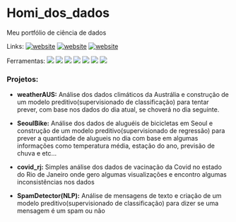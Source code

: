 # Homi_dos_dados
Meu portfólio de ciência de dados

Links:
<a href="https://www.linkedin.com/in/alvaroat19/"><img src="https://img.shields.io/static/v1?label=&labelColor=505050&message=LinkedIn&color=%230076D6&style=flat&logo=linkedin&logoColor=%230076D6" alt="website"/></a>
<a href="https://www.instagram.com/alvaroat.19/"><img src="https://img.shields.io/static/v1?label=&labelColor=white&message=Instagram&color=5b0000&style=flat&logo=instagram&logoColor=%ff0000" alt="website"/></a>
<a href="https://tryhackme.com/p/bannager"><img src="https://img.shields.io/static/v1?label=&labelColor=white&message=TryHackMe&color=black&style=flat&logo=tryhackme&logoColor=black" alt="website"/></a>

Ferramentas:
<img src="https://img.shields.io/static/v1?label=&labelColor=white&message=Python&color=&style=flat&logo=Python&logoColor=yellow"></a>
<img src="https://img.shields.io/static/v1?label=&labelColor=white&message=Pandas&color=&style=flat&logo=Pandas&logoColor=black"></a>
<img src="https://img.shields.io/static/v1?label=&labelColor=white&message=Numpy&color=&style=flat&logo=numpy&logoColor=orange"></a>
<img src="https://img.shields.io/static/v1?label=&labelColor=white&message=Matplotlib&color=&style=flat"></a>
<img src="https://img.shields.io/static/v1?label=&labelColor=white&message=Seaborn&color=&style=flat&logo=Seaborn&logoColor=black"></a>
<img src="https://img.shields.io/static/v1?label=&labelColor=white&message=Scikit-learn&color=&style=flat&logo=scikitlearn&logoColor=orange"></a>
<img src="https://img.shields.io/static/v1?label=&labelColor=white&message=Jupyter%20Notebook&color=&style=flat&logo=jupyter&logoColor=orange"></a>

### Projetos:

* **weatherAUS:** Análise dos dados climáticos da Austrália e construção de um modelo preditivo(supervisionado de classificação) para tentar prever, com base nos dados do dia atual, se choverá no dia seguinte.

* **SeoulBike:** Análise dos dados de aluguéis de bicicletas em Seoul e construção de um modelo preditivo(supervisionado de regressão) para prever a quantidade de alugueis no dia com base em algumas informações como temperatura média, estação do ano, previsão de chuva e etc...

* **covid_rj:** Simples análise dos dados de vacinação da Covid no estado do Rio de Janeiro onde gero algumas visualizações e encontro algumas inconsistências nos dados

* **SpamDetector(NLP):** Análise de mensagens de texto e criação de um modelo preditivo(supervisionado de classificação) para dizer se uma mensagem é um spam ou não
